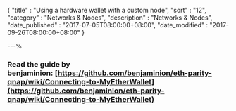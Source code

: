 {
"title"       : "Using a hardware wallet with a custom node",
"sort"        : "12",
"category"    : "Networks & Nodes",
"description" : "Networks & Nodes",
"date_published" : "2017-07-05T08:00:00+08:00",
"date_modified"  : "2017-09-26T08:00:00+08:00"
}

---%


### Read the guide by benjaminion: [https://github.com/benjaminion/eth-parity-qnap/wiki/Connecting-to-MyEtherWallet](https://github.com/benjaminion/eth-parity-qnap/wiki/Connecting-to-MyEtherWallet)
